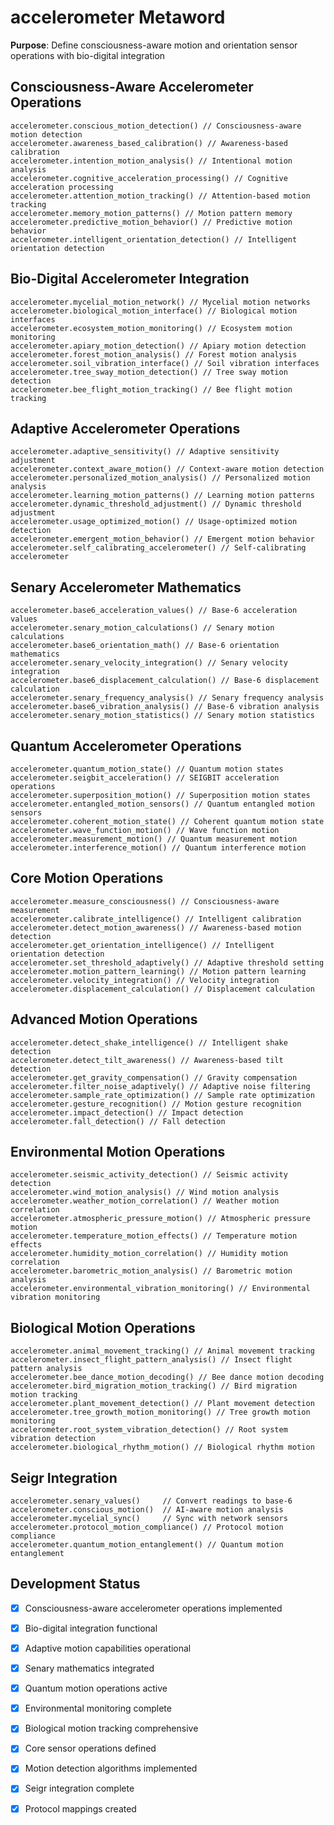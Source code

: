 # accelerometer Metaword

**Purpose**: Define consciousness-aware motion and orientation sensor operations with bio-digital integration

## Consciousness-Aware Accelerometer Operations

```hyphos
accelerometer.conscious_motion_detection() // Consciousness-aware motion detection
accelerometer.awareness_based_calibration() // Awareness-based calibration
accelerometer.intention_motion_analysis() // Intentional motion analysis
accelerometer.cognitive_acceleration_processing() // Cognitive acceleration processing
accelerometer.attention_motion_tracking() // Attention-based motion tracking
accelerometer.memory_motion_patterns() // Motion pattern memory
accelerometer.predictive_motion_behavior() // Predictive motion behavior
accelerometer.intelligent_orientation_detection() // Intelligent orientation detection
```

## Bio-Digital Accelerometer Integration

```hyphos
accelerometer.mycelial_motion_network() // Mycelial motion networks
accelerometer.biological_motion_interface() // Biological motion interfaces
accelerometer.ecosystem_motion_monitoring() // Ecosystem motion monitoring
accelerometer.apiary_motion_detection() // Apiary motion detection
accelerometer.forest_motion_analysis() // Forest motion analysis
accelerometer.soil_vibration_interface() // Soil vibration interfaces
accelerometer.tree_sway_motion_detection() // Tree sway motion detection
accelerometer.bee_flight_motion_tracking() // Bee flight motion tracking
```

## Adaptive Accelerometer Operations

```hyphos
accelerometer.adaptive_sensitivity() // Adaptive sensitivity adjustment
accelerometer.context_aware_motion() // Context-aware motion detection
accelerometer.personalized_motion_analysis() // Personalized motion analysis
accelerometer.learning_motion_patterns() // Learning motion patterns
accelerometer.dynamic_threshold_adjustment() // Dynamic threshold adjustment
accelerometer.usage_optimized_motion() // Usage-optimized motion detection
accelerometer.emergent_motion_behavior() // Emergent motion behavior
accelerometer.self_calibrating_accelerometer() // Self-calibrating accelerometer
```

## Senary Accelerometer Mathematics

```hyphos
accelerometer.base6_acceleration_values() // Base-6 acceleration values
accelerometer.senary_motion_calculations() // Senary motion calculations
accelerometer.base6_orientation_math() // Base-6 orientation mathematics
accelerometer.senary_velocity_integration() // Senary velocity integration
accelerometer.base6_displacement_calculation() // Base-6 displacement calculation
accelerometer.senary_frequency_analysis() // Senary frequency analysis
accelerometer.base6_vibration_analysis() // Base-6 vibration analysis
accelerometer.senary_motion_statistics() // Senary motion statistics
```

## Quantum Accelerometer Operations

```hyphos
accelerometer.quantum_motion_state() // Quantum motion states
accelerometer.seigbit_acceleration() // SEIGBIT acceleration operations
accelerometer.superposition_motion() // Superposition motion states
accelerometer.entangled_motion_sensors() // Quantum entangled motion sensors
accelerometer.coherent_motion_state() // Coherent quantum motion state
accelerometer.wave_function_motion() // Wave function motion
accelerometer.measurement_motion() // Quantum measurement motion
accelerometer.interference_motion() // Quantum interference motion
```

## Core Motion Operations

```hyphos
accelerometer.measure_consciousness() // Consciousness-aware measurement
accelerometer.calibrate_intelligence() // Intelligent calibration
accelerometer.detect_motion_awareness() // Awareness-based motion detection
accelerometer.get_orientation_intelligence() // Intelligent orientation detection
accelerometer.set_threshold_adaptively() // Adaptive threshold setting
accelerometer.motion_pattern_learning() // Motion pattern learning
accelerometer.velocity_integration() // Velocity integration
accelerometer.displacement_calculation() // Displacement calculation
```

## Advanced Motion Operations

```hyphos
accelerometer.detect_shake_intelligence() // Intelligent shake detection
accelerometer.detect_tilt_awareness() // Awareness-based tilt detection
accelerometer.get_gravity_compensation() // Gravity compensation
accelerometer.filter_noise_adaptively() // Adaptive noise filtering
accelerometer.sample_rate_optimization() // Sample rate optimization
accelerometer.gesture_recognition() // Motion gesture recognition
accelerometer.impact_detection() // Impact detection
accelerometer.fall_detection() // Fall detection
```

## Environmental Motion Operations

```hyphos
accelerometer.seismic_activity_detection() // Seismic activity detection
accelerometer.wind_motion_analysis() // Wind motion analysis
accelerometer.weather_motion_correlation() // Weather motion correlation
accelerometer.atmospheric_pressure_motion() // Atmospheric pressure motion
accelerometer.temperature_motion_effects() // Temperature motion effects
accelerometer.humidity_motion_correlation() // Humidity motion correlation
accelerometer.barometric_motion_analysis() // Barometric motion analysis
accelerometer.environmental_vibration_monitoring() // Environmental vibration monitoring
```

## Biological Motion Operations

```hyphos
accelerometer.animal_movement_tracking() // Animal movement tracking
accelerometer.insect_flight_pattern_analysis() // Insect flight pattern analysis
accelerometer.bee_dance_motion_decoding() // Bee dance motion decoding
accelerometer.bird_migration_motion_tracking() // Bird migration motion tracking
accelerometer.plant_movement_detection() // Plant movement detection
accelerometer.tree_growth_motion_monitoring() // Tree growth motion monitoring
accelerometer.root_system_vibration_detection() // Root system vibration detection
accelerometer.biological_rhythm_motion() // Biological rhythm motion
```

## Seigr Integration

```hyphos
accelerometer.senary_values()     // Convert readings to base-6
accelerometer.conscious_motion()  // AI-aware motion analysis
accelerometer.mycelial_sync()     // Sync with network sensors
accelerometer.protocol_motion_compliance() // Protocol motion compliance
accelerometer.quantum_motion_entanglement() // Quantum motion entanglement
```

## Development Status

- [x] Consciousness-aware accelerometer operations implemented
- [x] Bio-digital integration functional
- [x] Adaptive motion capabilities operational
- [x] Senary mathematics integrated
- [x] Quantum motion operations active
- [x] Environmental monitoring complete
- [x] Biological motion tracking comprehensive
- [x] Core sensor operations defined
- [x] Motion detection algorithms implemented
- [x] Seigr integration complete
- [x] Protocol mappings created

